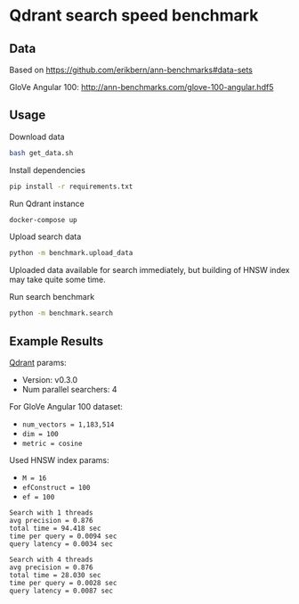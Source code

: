 
# Qdrant search speed benchmark


## Data

Based on https://github.com/erikbern/ann-benchmarks#data-sets

GloVe Angular 100: http://ann-benchmarks.com/glove-100-angular.hdf5


## Usage


Download data

```bash
bash get_data.sh
```

Install dependencies

```bash
pip install -r requirements.txt
```

Run Qdrant instance

```bash
docker-compose up
```

Upload search data

```bash
python -m benchmark.upload_data
```

Uploaded data available for search immediately, but building of HNSW index may take quite some time. 

Run search benchmark

```bash
python -m benchmark.search
```


## Example Results

[Qdrant](https://github.com/qdrant/qdrant) params:

* Version: v0.3.0
* Num parallel searchers: 4

For GloVe Angular 100 dataset: 

* `num_vectors = 1,183,514`
* `dim = 100`
* `metric = cosine`

Used HNSW index params:

* `M = 16`
* `efConstruct = 100`
* `ef = 100`

```
Search with 1 threads
avg precision = 0.876
total time = 94.418 sec
time per query = 0.0094 sec
query latency = 0.0034 sec
```


```
Search with 4 threads
avg precision = 0.876
total time = 28.030 sec
time per query = 0.0028 sec
query latency = 0.0087 sec
```
